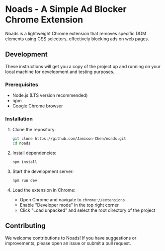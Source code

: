 # Noads - A Simple Ad Blocker Chrome Extension

Noads is a lightweight Chrome extension that removes specific DOM elements using CSS selectors, effectively blocking ads on web pages.

## Development

These instructions will get you a copy of the project up and running on your local machine for development and testing purposes.

### Prerequisites

- Node.js (LTS version recommended)
- npm
- Google Chrome browser

### Installation

1. Clone the repository:

   ```bash
   git clone https://github.com/Jamison-Chen/noads.git
   cd noads
   ```

2. Install dependencies:

   ```bash
   npm install
   ```

3. Start the development server:

   ```bash
   npm run dev
   ```

4. Load the extension in Chrome:
   - Open Chrome and navigate to `chrome://extensions`
   - Enable "Developer mode" in the top right corner
   - Click "Load unpacked" and select the root directory of the project

## Contributing

We welcome contributions to Noads! If you have suggestions or improvements, please open an issue or submit a pull request.
